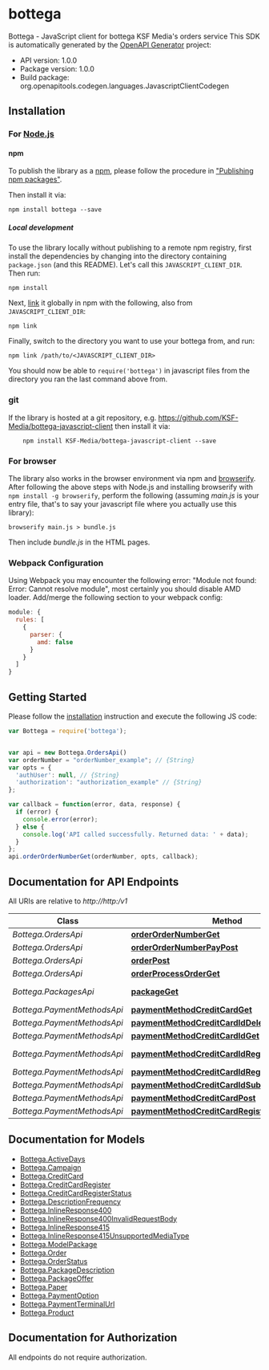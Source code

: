# bottega

Bottega - JavaScript client for bottega
KSF Media's orders service
This SDK is automatically generated by the [OpenAPI Generator](https://openapi-generator.tech) project:

- API version: 1.0.0
- Package version: 1.0.0
- Build package: org.openapitools.codegen.languages.JavascriptClientCodegen

## Installation

### For [Node.js](https://nodejs.org/)

#### npm

To publish the library as a [npm](https://www.npmjs.com/), please follow the procedure in ["Publishing npm packages"](https://docs.npmjs.com/getting-started/publishing-npm-packages).

Then install it via:

```shell
npm install bottega --save
```

##### Local development

To use the library locally without publishing to a remote npm registry, first install the dependencies by changing into the directory containing `package.json` (and this README). Let's call this `JAVASCRIPT_CLIENT_DIR`. Then run:

```shell
npm install
```

Next, [link](https://docs.npmjs.com/cli/link) it globally in npm with the following, also from `JAVASCRIPT_CLIENT_DIR`:

```shell
npm link
```

Finally, switch to the directory you want to use your bottega from, and run:

```shell
npm link /path/to/<JAVASCRIPT_CLIENT_DIR>
```

You should now be able to `require('bottega')` in javascript files from the directory you ran the last command above from.

### git

If the library is hosted at a git repository, e.g. https://github.com/KSF-Media/bottega-javascript-client
then install it via:

```shell
    npm install KSF-Media/bottega-javascript-client --save
```

### For browser

The library also works in the browser environment via npm and [browserify](http://browserify.org/). After following the above steps with Node.js and installing browserify with `npm install -g browserify`, perform the following (assuming *main.js* is your entry file, that's to say your javascript file where you actually use this library):

```shell
browserify main.js > bundle.js
```

Then include *bundle.js* in the HTML pages.

### Webpack Configuration

Using Webpack you may encounter the following error: "Module not found: Error:
Cannot resolve module", most certainly you should disable AMD loader. Add/merge
the following section to your webpack config:

```javascript
module: {
  rules: [
    {
      parser: {
        amd: false
      }
    }
  ]
}
```

## Getting Started

Please follow the [installation](#installation) instruction and execute the following JS code:

```javascript
var Bottega = require('bottega');


var api = new Bottega.OrdersApi()
var orderNumber = "orderNumber_example"; // {String} 
var opts = {
  'authUser': null, // {String} 
  'authorization': "authorization_example" // {String} 
};

var callback = function(error, data, response) {
  if (error) {
    console.error(error);
  } else {
    console.log('API called successfully. Returned data: ' + data);
  }
};
api.orderOrderNumberGet(orderNumber, opts, callback);

```

## Documentation for API Endpoints

All URIs are relative to *http://http:/v1*

Class | Method | HTTP request | Description
------------ | ------------- | ------------- | -------------
*Bottega.OrdersApi* | [**orderOrderNumberGet**](docs/OrdersApi.md#orderOrderNumberGet) | **GET** /order/{orderNumber} | 
*Bottega.OrdersApi* | [**orderOrderNumberPayPost**](docs/OrdersApi.md#orderOrderNumberPayPost) | **POST** /order/{orderNumber}/pay | 
*Bottega.OrdersApi* | [**orderPost**](docs/OrdersApi.md#orderPost) | **POST** /order | 
*Bottega.OrdersApi* | [**orderProcessOrderGet**](docs/OrdersApi.md#orderProcessOrderGet) | **GET** /order/processOrder | 
*Bottega.PackagesApi* | [**packageGet**](docs/PackagesApi.md#packageGet) | **GET** /package | Get all packages
*Bottega.PaymentMethodsApi* | [**paymentMethodCreditCardGet**](docs/PaymentMethodsApi.md#paymentMethodCreditCardGet) | **GET** /paymentMethod/creditCard | 
*Bottega.PaymentMethodsApi* | [**paymentMethodCreditCardIdDelete**](docs/PaymentMethodsApi.md#paymentMethodCreditCardIdDelete) | **DELETE** /paymentMethod/creditCard/{id} | 
*Bottega.PaymentMethodsApi* | [**paymentMethodCreditCardIdGet**](docs/PaymentMethodsApi.md#paymentMethodCreditCardIdGet) | **GET** /paymentMethod/creditCard/{id} | 
*Bottega.PaymentMethodsApi* | [**paymentMethodCreditCardIdRegisterNumberGet**](docs/PaymentMethodsApi.md#paymentMethodCreditCardIdRegisterNumberGet) | **GET** /paymentMethod/creditCard/{id}/register/{number} | 
*Bottega.PaymentMethodsApi* | [**paymentMethodCreditCardIdRegisterPost**](docs/PaymentMethodsApi.md#paymentMethodCreditCardIdRegisterPost) | **POST** /paymentMethod/creditCard/{id}/register | 
*Bottega.PaymentMethodsApi* | [**paymentMethodCreditCardIdSubscriptionPut**](docs/PaymentMethodsApi.md#paymentMethodCreditCardIdSubscriptionPut) | **PUT** /paymentMethod/creditCard/{id}/subscription | 
*Bottega.PaymentMethodsApi* | [**paymentMethodCreditCardPost**](docs/PaymentMethodsApi.md#paymentMethodCreditCardPost) | **POST** /paymentMethod/creditCard | 
*Bottega.PaymentMethodsApi* | [**paymentMethodCreditCardRegisterProcessGet**](docs/PaymentMethodsApi.md#paymentMethodCreditCardRegisterProcessGet) | **GET** /paymentMethod/creditCard/register/process | 


## Documentation for Models

 - [Bottega.ActiveDays](docs/ActiveDays.md)
 - [Bottega.Campaign](docs/Campaign.md)
 - [Bottega.CreditCard](docs/CreditCard.md)
 - [Bottega.CreditCardRegister](docs/CreditCardRegister.md)
 - [Bottega.CreditCardRegisterStatus](docs/CreditCardRegisterStatus.md)
 - [Bottega.DescriptionFrequency](docs/DescriptionFrequency.md)
 - [Bottega.InlineResponse400](docs/InlineResponse400.md)
 - [Bottega.InlineResponse400InvalidRequestBody](docs/InlineResponse400InvalidRequestBody.md)
 - [Bottega.InlineResponse415](docs/InlineResponse415.md)
 - [Bottega.InlineResponse415UnsupportedMediaType](docs/InlineResponse415UnsupportedMediaType.md)
 - [Bottega.ModelPackage](docs/ModelPackage.md)
 - [Bottega.Order](docs/Order.md)
 - [Bottega.OrderStatus](docs/OrderStatus.md)
 - [Bottega.PackageDescription](docs/PackageDescription.md)
 - [Bottega.PackageOffer](docs/PackageOffer.md)
 - [Bottega.Paper](docs/Paper.md)
 - [Bottega.PaymentOption](docs/PaymentOption.md)
 - [Bottega.PaymentTerminalUrl](docs/PaymentTerminalUrl.md)
 - [Bottega.Product](docs/Product.md)


## Documentation for Authorization

All endpoints do not require authorization.
